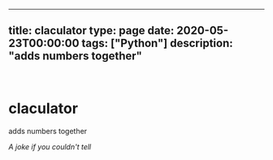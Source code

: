 
---
title: claculator
type: page
date: 2020-05-23T00:00:00
tags: ["Python"]
description: "adds numbers together"
---


<br>

# claculator
adds numbers together

*A joke if you couldn't tell*
